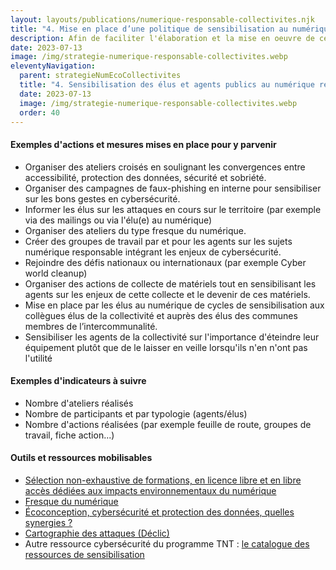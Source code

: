 ```yaml
---
layout: layouts/publications/numerique-responsable-collectivites.njk
title: "4. Mise en place d’une politique de sensibilisation au numérique responsable et à la sécurité informatique à destination des élus et agents publics"
description: Afin de faciliter l'élaboration et la mise en oeuvre de ces nouvelles obligation par les collectivités concernées, la Mission interministérielle numérique responsable a travaillé avec le réseau des Interconnectés, dans le cadre du programme Transformation numérique des territoires à une traduction opérationnelle des nouvelles obligations fixées par ce décret.
date: 2023-07-13
image: /img/strategie-numerique-responsable-collectivites.webp
eleventyNavigation:
  parent: strategieNumEcoCollectivites
  title: "4. Sensibilisation des élus et agents publics au numérique responsable et à la sécurité informatique"
  date: 2023-07-13
  image: /img/strategie-numerique-responsable-collectivites.webp
  order: 40
---
```


#### Exemples d'actions et mesures mises en place pour y parvenir

- Organiser des ateliers croisés en soulignant les convergences entre accessibilité, protection des données, sécurité et sobriété.
- Organiser des campagnes de faux-phishing en interne pour sensibiliser sur les bons gestes en cybersécurité.
- Informer les élus sur les attaques en cours sur le territoire (par exemple via des mailings ou via l'élu(e) au numérique)
- Organiser des ateliers du type fresque du numérique.
- Créer des groupes de travail par et pour les agents sur les sujets numérique responsable intégrant les enjeux de cybersécurité.
- Rejoindre des défis nationaux ou internationaux (par exemple Cyber world cleanup)
- Organiser des actions de collecte de matériels tout en sensibilisant les agents sur les enjeux de cette collecte et le devenir de ces matériels.
- Mise en place par les élus au numérique de cycles de sensibilisation aux collègues élus de la collectivité et auprès des élus des communes membres de l’intercommunalité.
- Sensibiliser les agents de la collectivité sur l'importance d'éteindre leur équipement plutôt que de le laisser en veille lorsqu'ils n'en n'ont pas l'utilité

#### Exemples d'indicateurs à suivre

- Nombre d'ateliers réalisés
- Nombre de participants et par typologie (agents/élus)
- Nombre d'actions réalisées (par exemple feuille de route, groupes de travail, fiche action...)

#### Outils et ressources mobilisables

- [Sélection non-exhaustive de formations, en licence libre et en libre accès dédiées aux impacts environnementaux du numérique](https://ecoresponsable.numerique.gouv.fr/formations/)
- [Fresque du numérique](https://www.fresquedunumerique.org/)
- [Écoconception, cybersécurité et protection des données, quelles synergies ?](https://ecoresponsable.numerique.gouv.fr/publications/ecoconception-securite/)
- [Cartographie des attaques (Déclic)](http://umap.openstreetmap.fr/fr/map/attaques-cybersecurite-aupres-dorganismes-publics_821557#6/46.793/5.933)
- Autre ressource cybersécurité du programme TNT : [le catalogue des ressources de sensibilisation](https://airtable.com/embed/shr7lvpggEc6yry9C/tblAEDC0UsoFBBN5S?backgroundColor=yellowLight&viewControls=on)

